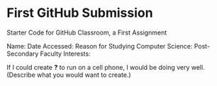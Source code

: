 # First GitHub Submission
Starter Code for GitHub Classroom, a First Assignment

Name:
Date Accessed:
Reason for Studying Computer Science:
Post-Secondary Faculty Interests:

If I could create ____?____ to run on a cell phone, I would be doing very well.
(Describe what you would want to create.)
